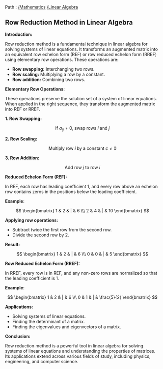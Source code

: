Path : [/Mathematics](../../index.md) [/Linear Algebra](../index.md)
## Row Reduction Method in Linear Algebra

**Introduction:**

Row reduction method is a fundamental technique in linear algebra for solving systems of linear equations. It transforms an augmented matrix into an equivalent row echelon form (REF) or row reduced echelon form (RREF) using elementary row operations. These operations are:

- **Row swapping:** Interchanging two rows.
- **Row scaling:** Multiplying a row by a constant.
- **Row addition:** Combining two rows.


**Elementary Row Operations:**

These operations preserve the solution set of a system of linear equations. When applied in the right sequence, they transform the augmented matrix into REF or RREF.

**1. Row Swapping:**

$$ \text{If }a_{ij} \neq 0 \text{, swap rows }i \text{ and }j $$

**2. Row Scaling:**

$$ \text{Multiply row }i \text{ by a constant }c \neq 0 $$

**3. Row Addition:**

$$ \text{Add row }j \text{ to row }i $$


**Reduced Echelon Form (REF):**

In REF, each row has leading coefficient 1, and every row above an echelon row contains zeros in the positions below the leading coefficient.

**Example:**

$$ \begin{bmatrix} 1 & 2 & | & 6 \\\ 2 & 4 & | & 10 \end{bmatrix} $$

**Applying row operations:**

- Subtract twice the first row from the second row.
- Divide the second row by 2.

**Result:**

$$ \begin{bmatrix} 1 & 2 & | & 6 \\\ 0 & 0 & | & 5 \end{bmatrix} $$

**Row Reduced Echelon Form (RREF):**

In RREF, every row is in REF, and any non-zero rows are normalized so that the leading coefficient is 1.

**Example:**

$$ \begin{bmatrix} 1 & 2 & | & 6 \\\ 0 & 1 & | & \frac{5}{2} \end{bmatrix} $$

**Applications:**

- Solving systems of linear equations.
- Finding the determinant of a matrix.
- Finding the eigenvalues and eigenvectors of a matrix.


**Conclusion:**

Row reduction method is a powerful tool in linear algebra for solving systems of linear equations and understanding the properties of matrices. Its applications extend across various fields of study, including physics, engineering, and computer science.
